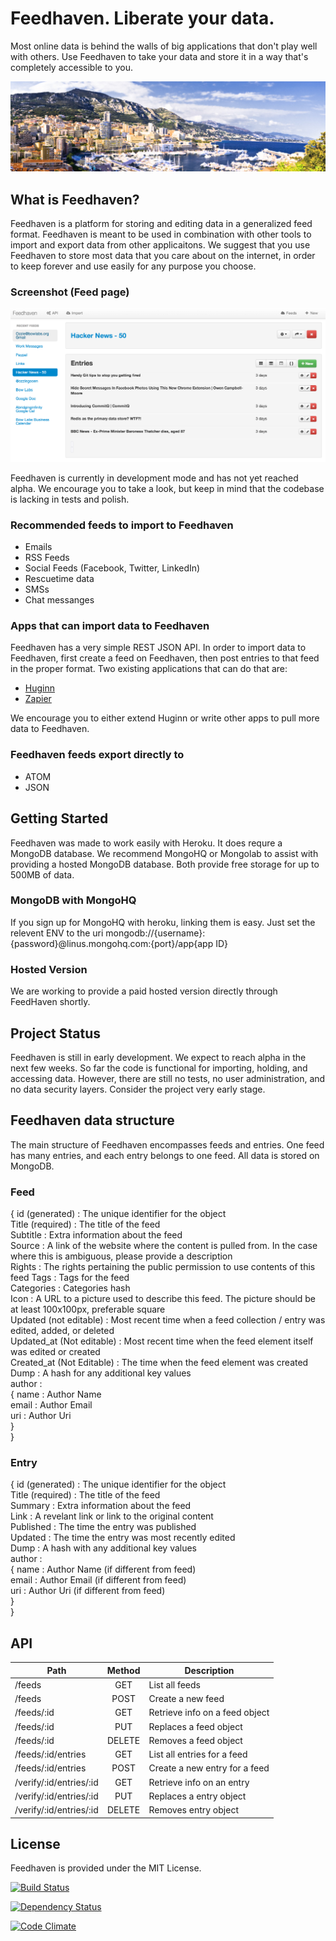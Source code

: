 # Feedhaven.  Liberate your data.
Most online data is behind the walls of big applications that don't play
well with others.  Use Feedhaven to take your data and store it in a way
that's completely accessible to you.  
   
![revolution](doc/images/haven6.jpg)
## What is Feedhaven?

Feedhaven is a platform for storing and editing data in a generalized feed format.  Feedhaven is meant to be used in combination with other tools to import and export data from other applicaitons.  We suggest that you use Feedhaven to store most data that you care about on the internet, in order to keep forever and use easily for any purpose you choose.  

### Screenshot (Feed page)  
![screenshot](doc/images/screenshot-feed.png)
  
Feedhaven is currently in development mode and has not yet reached
alpha.  We encourage you to take a look, but keep in mind that the
codebase is lacking in tests and polish.


### Recommended feeds to import to Feedhaven
* Emails
* RSS Feeds
* Social Feeds (Facebook, Twitter, LinkedIn)
* Rescuetime data
* SMSs
* Chat messanges

### Apps that can import data to Feedhaven
Feedhaven has a very simple REST JSON API.  In order to import data to
Feedhaven, first create a feed on Feedhaven, then post entries to that
feed in the proper format.  Two existing applications that can do that are:
* [Huginn](https://github.com/cantino/huginn)
* [Zapier](https://zapier.com/)  
  
We encourage you to either extend Huginn or write other apps to pull
more data to Feedhaven.

### Feedhaven feeds export directly to
* ATOM
* JSON

## Getting Started
Feedhaven was made to work easily with Heroku.  It does requre a MongoDB
database.  We recommend MongoHQ or Mongolab to assist with providing a
hosted MongoDB database.  Both provide free storage for up to 500MB of
data.

### MongoDB with MongoHQ
If you sign up for MongoHQ with heroku, linking them is easy.  Just set the relevent ENV to
the uri mongodb://{username}:{password}@linus.mongohq.com:{port}/app{app
ID}

### Hosted Version
We are working to provide a paid hosted version directly through
FeedHaven shortly.

## Project Status
Feedhaven is still in early development.  We expect to reach alpha in the next
few weeks.  So far the code is functional for importing, holding, and
accessing data.  However, there are still no tests, no user
administration, and no data security layers.  Consider the project very
early stage.

## Feedhaven data structure
The main structure of Feedhaven encompasses feeds and entries.  One feed has many entries, and each entry belongs to one feed.  All data is stored on MongoDB.

### Feed
  { id (generated) : The unique identifier for the object  
    Title (required) : The title of the feed  
    Subtitle : Extra information about the feed  
    Source : A link of the website where the content is pulled from. In the case where this is ambiguous, please provide a description  
    Rights : The rights pertaining the public permission to use contents of this feed 
    Tags : Tags for the feed  
    Categories : Categories hash  
    Icon : A URL to a picture used to describe this feed. The picture should be at least 100x100px, preferable square  
    Updated (not editable) : Most recent time when a feed collection / entry was edited, added, or deleted  
    Updated_at (Not editable) : Most recent time when the feed element itself was edited or created  
    Created_at (Not Editable) : The time when the feed element was created  
    Dump : A hash for any additional key values  
    author :  
              { name : Author Name  
                email : Author Email  
                uri : Author Uri  
                }  
  }

### Entry
  { id (generated) : The unique identifier for the object  
    Title (required) : The title of the feed  
    Summary : Extra information about the feed  
    Link : A revelant link or link to the original content  
    Published : The time the entry was published  
    Updated : The time the entry was most recently edited  
    Dump : A hash with any additional key values  
    author :  
              { name : Author Name (if different from feed)   
                email : Author Email (if different from feed)  
                uri : Author Uri (if different from feed)  
                }  
  }

## API

| Path                     | Method   | Description                    |
| ------------------------ | :------: | ------------------------------ |
| /feeds                   | GET      | List all feeds                 |
| /feeds                   | POST     | Create a new feed              |
| /feeds/:id               | GET      | Retrieve info on a feed object |
| /feeds/:id               | PUT      | Replaces a feed object         |
| /feeds/:id               | DELETE   | Removes a feed object          |
| /feeds/:id/entries       | GET      | List all entries for a feed    |
| /feeds/:id/entries       | POST     | Create a new entry for a feed  |
| /verify/:id/entries/:id  | GET      | Retrieve info on an entry      |
| /verify/:id/entries/:id  | PUT      | Replaces a entry object        |
| /verify/:id/entries/:id  | DELETE   | Removes entry object           |
 

## License
Feedhaven is provided under the MIT License.


[![Build Status](https://travis-ci.org/OAGr/feedhaven.png)](https://travis-ci.org/OAGr/feedhaven)

[![Dependency Status](https://gemnasium.com/OAGr/feedhaven.png)](https://gemnasium.com/OAGr/feedhaven)

[![Code Climate](https://codeclimate.com/github/OAGr/feedhaven.png)](https://codeclimate.com/github/OAGr/feedhaven)
